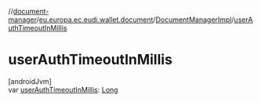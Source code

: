 //[document-manager](../../../index.md)/[eu.europa.ec.eudi.wallet.document](../index.md)/[DocumentManagerImpl](index.md)/[userAuthTimeoutInMillis](user-auth-timeout-in-millis.md)

# userAuthTimeoutInMillis

[androidJvm]\
var [userAuthTimeoutInMillis](user-auth-timeout-in-millis.md): [Long](https://kotlinlang.org/api/latest/jvm/stdlib/kotlin/-long/index.html)
